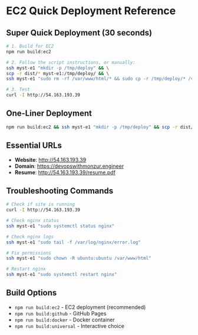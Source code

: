 # EC2 Quick Deployment Reference

## Super Quick Deployment (30 seconds)

```bash
# 1. Build for EC2
npm run build:ec2

# 2. Follow the script instructions, or manually:
ssh myst-e1 "mkdir -p /tmp/deploy" && \
scp -r dist/* myst-e1:/tmp/deploy/ && \
ssh myst-e1 "sudo rm -rf /var/www/html/* && sudo cp -r /tmp/deploy/* /var/www/html/ && sudo chown -R ubuntu:ubuntu /var/www/html && rm -rf /tmp/deploy"

# 3. Test
curl -I http://54.163.193.39
```

## One-Liner Deployment

```bash
npm run build:ec2 && ssh myst-e1 "mkdir -p /tmp/deploy" && scp -r dist/* myst-e1:/tmp/deploy/ && ssh myst-e1 "sudo rm -rf /var/www/html/* && sudo cp -r /tmp/deploy/* /var/www/html/ && sudo chown -R ubuntu:ubuntu /var/www/html && rm -rf /tmp/deploy" && echo "✅ Deployed to http://54.163.193.39"
```

## Essential URLs
- **Website**: http://54.163.193.39
- **Domain**: https://devopswithmonzur.engineer
- **Resume**: http://54.163.193.39/resume.pdf

## Troubleshooting Commands

```bash
# Check if site is running
curl -I http://54.163.193.39

# Check nginx status
ssh myst-e1 "sudo systemctl status nginx"

# Check nginx logs
ssh myst-e1 "sudo tail -f /var/log/nginx/error.log"

# Fix permissions
ssh myst-e1 "sudo chown -R ubuntu:ubuntu /var/www/html"

# Restart nginx
ssh myst-e1 "sudo systemctl restart nginx"
```

## Build Options
- `npm run build:ec2` - EC2 deployment (recommended)
- `npm run build:github` - GitHub Pages
- `npm run build:docker` - Docker container
- `npm run build:universal` - Interactive choice
